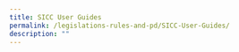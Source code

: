 ```yaml
---
title: SICC User Guides
permalink: /legislations-rules-and-pd/SICC-User-Guides/
description: ""
---
```

